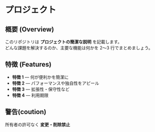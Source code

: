 # プロジェクト

## 概要 (Overview)
このリポジトリは **プロジェクトの簡潔な説明** を記載します。  
どんな課題を解決するのか、主要な機能は何かを 2〜3 行でまとめましょう。

## 特徴 (Features)
-  **特徴 1** — 何が便利かを簡潔に  
-  **特徴 2** — パフォーマンスや独自性をアピール  
-  **特徴 3** — 拡張性・保守性など
-  **特徴 4** — 利用期限

## 警告(coution)
所有者の許可なく **変更・削除禁止**